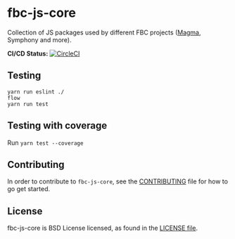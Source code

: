 # fbc-js-core

Collection of JS packages used by different FBC projects ([Magma](https://github.com/magma/magma), Symphony and more).

**CI/CD Status:** [![CircleCI](https://circleci.com/gh/magma/fbc-js-core/tree/master.svg?style=svg&circle-token=c1ceb3b7881163df18ea78b1742e6074d3c4fc8f)](https://circleci.com/gh/magma/fbc-js-core)


## Testing

```
yarn run eslint ./
flow
yarn run test
```

## Testing with coverage

Run `yarn test --coverage`

## Contributing
In order to contribute to `fbc-js-core`, see the [CONTRIBUTING](CONTRIBUTING.md) file for how to go get started.

## License

fbc-js-core is BSD License licensed, as found in the [LICENSE file](LICENSE).
